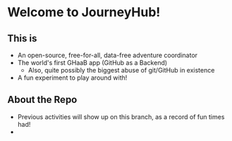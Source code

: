 # Welcome to JourneyHub!

## This is

-   An open-source, free-for-all, data-free adventure coordinator
-   The world's first GHaaB app (GitHub as a Backend)
    -   Also, quite possibly the biggest abuse of git/GitHub in existence
-   A fun experiment to play around with!

## About the Repo

-   Previous activities will show up on this branch, as a record of fun times had!
-

